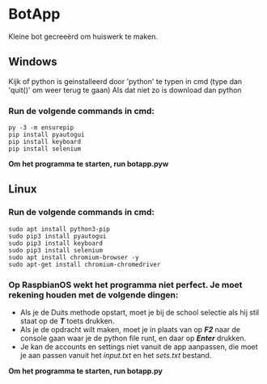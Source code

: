 # BotApp
Kleine bot gecreeërd om huiswerk te maken.
## Windows
Kijk of python is geinstalleerd door 'python' te typen in cmd (type dan 'quit()' om weer terug te gaan)
Als dat niet zo is download dan python

### Run de volgende commands in cmd:
```
py -3 -m ensurepip
pip install pyautogui
pip install keyboard
pip install selenium
```

**Om het programma te starten, run botapp.pyw**

## Linux
### Run de volgende commands in cmd:
```
sudo apt install python3-pip
sudo pip3 install pyautogui
sudo pip3 install keyboard
sudo pip3 install selenium
sudo apt install chromium-browser -y
sudo apt-get install chromium-chromedriver
```

### Op RaspbianOS wekt het programma niet perfect. Je moet rekening houden met de volgende dingen:
- Als je de Duits methode opstart, moet je bij de school selectie als hij stil staat op de ***T*** toets drukken. 
- Als je de opdracht wilt maken, moet je in plaats van op ***F2*** naar de console gaan waar je de python file runt, en daar op ***Enter*** drukken.
- Je kan de accounts en settings niet vanuit de app aanpassen, die moet je aan passen vanuit het *input.txt* en het *sets.txt* bestand.

**Om het programma te starten, run botapp.py**
